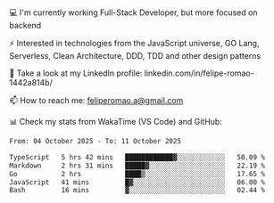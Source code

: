 💻 I'm currently working Full-Stack Developer, but more focused on backend

⚡ Interested in technologies from the JavaScript universe, GO Lang, Serverless, Clean Architecture, DDD, TDD and other design patterns

👥 Take a look at my LinkedIn profile: linkedin.com/in/felipe-romao-1442a814b/

📫 How to reach me: feliperomao.a@gmail.com

📊 Check my stats from WakaTime (VS Code) and GitHub:

<!--START_SECTION:waka-->

```txt
From: 04 October 2025 - To: 11 October 2025

TypeScript   5 hrs 42 mins   ████████████▓░░░░░░░░░░░░   50.09 %
Markdown     2 hrs 31 mins   █████▓░░░░░░░░░░░░░░░░░░░   22.19 %
Go           2 hrs           ████▒░░░░░░░░░░░░░░░░░░░░   17.65 %
JavaScript   41 mins         █▓░░░░░░░░░░░░░░░░░░░░░░░   06.00 %
Bash         16 mins         ▓░░░░░░░░░░░░░░░░░░░░░░░░   02.44 %
```

<!--END_SECTION:waka-->
